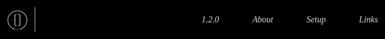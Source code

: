 <!DOCTYPE html>
<html lang="en">

<head>
    <meta charset="UTF-8" />
    <meta http-equiv="X-UA-Compatible" content="IE=edge" />
    <meta name="viewport" content="width=device-width, initial-scale=1.0" />
    <link rel="stylesheet" href="./style.css" />
    <link rel="stylesheet" href="./assets/common.css" />
    <link rel="stylesheet" href="https://cdnjs.cloudflare.com/ajax/libs/font-awesome/6.2.1/css/all.min.css"
        integrity="sha512-MV7K8+y+gLIBoVD59lQIYicR65iaqukzvf/nwasF0nqhPay5w/9lJmVM2hMDcnK1OnMGCdVK+iQrJ7lzPJQd1w=="
        crossorigin="anonymous" referrerpolicy="no-referrer" />
    <link rel="stylesheet" href="https://fonts.googleapis.com/icon?family=Material+Icons" />
    <link href="https://fonts.googleapis.com/css2?family=Material+Symbols+Outlined" rel="stylesheet" />
    <script src="https://code.jquery.com/jquery-3.6.3.min.js" integrity="sha256-pvPw+upLPUjgMXY0G+8O0xUf+/Im1MZjXxxgOcBQBXU=" crossorigin="anonymous"></script>
    <title>Aoi.Parser</title>
</head>

<style>
    @import url("https://fonts.cdnfonts.com/css/cascadia-code");

:root {
    --color-primary: #001e29;
    --menu-hover-primary: #00161a;
    --body-pseudo-display: none;
    --container-color: #2c2c2c;

    --variable-color: #ffb84d;
    --global-color: #ff4128;
    --comment-color: #6d6d6d;
    --operator-color: #72fff1;
    --string-color: #81ff8e;
    --number-color: #73eaff;
    --keyword-color: #43d0ff;
    --boolean-color: #62b1ff;
    --function-color: #5affd6;
    --class-color: #ffa7ec;
    --codeblock-text-color: rgb(173, 173, 173);

    --text-button-color: rgb(218, 218, 218);
    --text-button-color-alpha: rgba(218, 218, 218, var(--a, 0.5));
    --sidebar-bg-color: #1b3032;
    --sidebar-h0ver-bg: #0e2123;
    --color-primary-hover: #071c1e;
    --body-text-color: rgb(210, 210, 210);
}
* {
    margin: 0;
    padding: 0;
    box-sizing: border-box;
    font-family: "Cascadia Code";
}
html,
body {
    height: 100%;
    width: 100%;
    background-color: #000000;
    color: #d4d4d4;
    scroll-behavior: smooth;
}

body {
    scroll-behavior: smooth;
    overflow: overlay;
}

::-webkit-scrollbar {
    width: 10px;
}

::-webkit-scrollbar-track {
    background: transparent;
}

::-webkit-scrollbar-thumb {
    background-color: transparent;
    border: 2px solid #d4d4d434;
    border-radius: 10px;
}

::-webkit-scrollbar-thumb:hover {
    background-color: #d4d4d4;
}

.navbar {
    height: 100px;
    width: 100%;
    background-color: rgba(0, 0, 0, 0.454);
    backdrop-filter: blur(10px);
    position: fixed;
    top: 0;
    left: 0;
    display: flex;
    justify-content: space-between;
    align-items: center;
    padding: 0 20px;
    z-index: 10;
}

.navbar .logo {
    max-width: 300px;
    width: 100%;
    height: 100px;
    object-fit: cover;
    object-position: center;
}

.navbar .links,.navbar .box,
.sidebar .links {
    display: flex;
    justify-content: space-around;
    align-items: center;
    height: 100%;
    width: 50%;
    font-size: 20px;
    gap: 20px;
}

.navbar .links {
    width: 100%;
}

.navbar .links .link,
.sidebar .links .link {
    text-decoration: none;
    color: #d4d4d4;
    transition: 500ms;
    font-style: italic;
    cursor: pointer;
}

.navbar .links .link:hover,
.sidebar .links .link:hover {
    color: #ff0000;
    transform: scale(1.2);
}

.navbar .links .link.active,
.sidebar .links .link.active {
    color: #ff0000;
}

.navbar .box .sidebarbtn {
    cursor: pointer;
    width: 20px;
    height: 20px;
    color: #d4d4d4;
    transition: 500ms;
    position: relative;
}

.navbar .links .sidebarbtn:hover {
    color: #ff0000;
    transform: scale(1.2);
}

.line {
    height: 2px;
    width: 100%;
    background-color: #d4d4d4;
    margin-top: 4px;
}

.mid {
    width: 50%;
}

.sidebar {
    height: 100%;
    width: 0;
    max-width: 500px;
    background-image: linear-gradient(
        180deg,
        #d4d4d4 0%,
        #d4d4d4d8 50%,
        #d4d4d432 100%
    );
    color: #000000;
    position: fixed;
    top: 0;
    right: 0;
    display: flex;
    flex-direction: column;
    justify-content: flex-start;
    align-items: center;
    transition: 1s width, 500ms filter, 500ms opacity;
    filter: blur(5px);
    opacity: 0;
    z-index: 15;
}

.sidebar .links {
    width: 100%;
    height: 50%;
    flex-direction: column;
    justify-content: space-evenly;
    align-items: center;
    margin-top: 50px;
}

.sidebar .links .link {
    color: #000000;
    font-size: 25px;
}

.closebtn {
    cursor: pointer;
    width: 30px;
    height: 30px;
    color: #000000;
    transition: 500ms;
    position: absolute;
    top: 0;
    left: 0;
    padding: 20px;
    background-color: rgba(0, 0, 0, 0.5);
    display: flex;
    justify-content: center;
    align-items: center;
    font-size: 30px;
}


.stats {
    display: flex;
    flex-direction: row;
    justify-content: space-evenly;
    align-items: center;
    position: absolute;
    bottom: 0;
    width: 100%;
    height: 100px;
    background-color: rgba(0, 0, 0, 0.5);
    backdrop-filter: blur(10px);
    flex-wrap: wrap;
}

.stats .stat {
    display: flex;
    flex-direction: row;
    justify-content: space-between;
    align-items: center;
    gap: 10px;
    font-size: 30px;
    font-weight: 900;
    font-style: italic;
    color: #d4d4d4;
}

.stats .stat .stathead {
    font-size: 20px;
}

.stats .stat .statcontent {
    font-size: 20px;
    font-weight: 400;
    font-style: italic;
}

.container {
    display: flex;
    justify-content: center;
    align-items: center;
    flex-direction: column;
    margin-top: 100px;
    width: 100%;
    height: auto;
    min-height: 75vh;
    /* flex-wrap: nowrap; */
}

.main {
    width: 100%;
    height: 100vh;
}

.mainlogo {
    width: 100%;
    height: 100%;
    background-image: url(./assets/logo.gif);
    background-size: cover;
    background-position: center;
    background-repeat: no-repeat;
    background-attachment: fixed;
    position: relative;
}

.about,
.setup {
    width: 100%;
    height: 100vh;
    display: flex;
    justify-content: center;
    align-items: center;
    flex-direction: column;
    gap: 50px;
}
.about {
    background-image: linear-gradient(180deg, #d4d4d47d, #000000);
}

.head {
    color: #ff0000;
    font-size: 60px;
    font-style: italic;
    font-weight: bolder;
}

.content {
    font-size: 30px;
}

.options {
    display: flex;
    flex-direction: column;
    justify-content: center;
    align-items: center;
    gap: 20px;
    font-size: 30px;
    font-weight: 900;
}

.options .op {
    display: flex;
    flex-direction: row;
    justify-content: center;
    align-items: center;
    gap: 40px;
}

.options strong {
    font-style: italic;
}

.platforms {
    font-size: 30px;
    font-weight: 900;
    display: flex;
    flex-direction: column;
    justify-content: center;
    align-items: center;
    font-style: italic;
    gap: 20px;
}

.platforms a {
    text-decoration: none;
    color: #d4d4d4;
    transition: 500ms;
    font-size: 40px;
}

.platforms a:hover {
    color: #ff0000;
    transform: scale(1.2);
}

.platforms .links {
    width: 100%;
    display: flex;
    flex-direction: row;
    justify-content: center;
    align-items: center;
    gap: 20px;
}

.setup {
    background-color: #000000;
    height: 100%;
}

.codeblock {
    display: flex;
    flex-direction: column;
    align-items: baseline;
    width: 75%;
    margin-left: auto;
    margin-right: auto;
    word-wrap: break-word;
    height: auto;
    padding: 20px;
    background-color: rgba(183, 183, 183, 0.169);
}

.codeblock .copyButton {
    float: right;
    transition: 500ms;
    color: rgb(56, 56, 56);
}

.codeblock .copyButton i {
    cursor: pointer;
    transition: 0.5s;
}

.codeblock .copyButton i:hover {
    transform: scale(1.1);
}

.codeblock .code {
    display: block;
    box-sizing: border-box;
    margin-top: 30px;
    font-size: 20px;
    width: 75%;
    height: auto;
    color: var(--codeblock-text-color);
    word-wrap: break-word;
    left: 0;
    float: left;
    text-align: left;
    margin-left: 60px;
}

.codeblock code span {
    word-wrap: break-word;
}

.keyword {
    color: var(--keyword-color);
}

.string {
    color: var(--string-color);
}

.number {
    color: var(--number-color);
}

.comment {
    color: var(--comment-color);
}

.global {
    color: var(--global-color);
}

.boolean {
    color: var(--boolean-color);
}

.variable,
.object {
    color: var(--variable-color);
}

.object {
    font-style: italic;
}

.class {
    color: var(--class-color);
}

.function {
    color: var(--function-color);
}

.linker {
    background-image: linear-gradient(0deg, #d4d4d434, #000000);
    height: 100%;
    min-height: 75vh;
    width: 100%;
    display: flex;
    flex-direction: column;
    justify-content: center;
    align-items: center;
}

.linker .links {
    margin-top: 50px;
    flex-direction: column;
    display: flex;
    justify-content: center;
    align-items: center;
    height: 100%;
    width: 100%;
    gap: 50px;
}

.linker .links .link {
    color: #d4d4d4;
    font-size: 30px;
    text-decoration: none;
    transition: 500ms;
}

.linker .links .link:hover {
    color: #ff0000;
    transform: scale(1.2);
}

.linksbtn {
    display: flex;
    flex-direction: column;
    justify-content: center;
    align-items: center;
    font-size: 20px;
}

@media screen and (max-width: 720px) {
    .mainlogo {
        background-size: contain;
        height: 75vh;
    }
    .stats .stats {
        font-size: 10px;
    }
    .stats .stat .stathead {
        font-size: 15px;
    }

    .stats .stat .statcontent {
        font-size: 10px;
    }

    .head {
        font-size: 30px;
    }

    .codeblock .code {
        font-size: 10px;
    }

    .opt {
        font-size: 10px;
    }

    .content {
        font-size: 10px;
    }

    .options {
        font-size: 20px;
    }

    .platforms,
    .platforms a {
        font-size: 20px;
    }

    .link {
        font-size: 20px;
    }

    .linker .links .link {
        font-size: 15px;
    }

    .copyright {
        font-size: 10px;
    }

    .linker .links {
        gap: 5px;
    }
    .setup {
        gap: 10px;
    }

    .codeblock .copyButton {
        width: 10px;
        height: 10px;
    }

    #copy {
        font-size: 20px;
    }
}

</style>
<body>
    <div class="navbar">
        <a class="logo" href="#"><img src="./docs/assets/logo.gif" alt="" class="logo" /></a>
        <div class="box">
            <div class="links">
                <a class="link" href="./changelogs">1.2.0</a>
                <a href="#about" class="link">About</a>
                <a href="#setup" class="link">Setup</a>
                <a href="#links" class="link">Links</a>
            </div>
        </div>
    </div>
    <div class="container">
        <div class="main">
            <div class="mainlogo">
                <div class="stats">
                    <div class="stat">
                        <div class="stathead">Version:</div>
                        <div class="statcontent">1.2.0</div>
                    </div>
                    <div class="stat">
                        <div class="stathead">Downloads:</div>
                        <div class="statcontent ddd">0</div>
                    </div>
                    <div class="stat">
                        <div class="stathead">License:</div>
                        <div class="statcontent">Apache-2.0</div>
                    </div>
                    <div class="stat">
                        <div class="stathead">Maintainer:</div>
                        <div class="statcontent">USERSATOSHI</div>
                    </div>
                </div>
            </div>
        </div>
        <div class="about" id="about">
            <div class="head">Aoi.Parser</div>
            <div class="content">
                An aoi.js plugin that makes writing parsers way easier and
                readable.
            </div>
            <div class="options">
                Available options:
                <div class="opt">
                    <strong>1) Message Parser.</strong>
                    <strong>2) ChatInput Option Parser</strong>
                </div>
            </div>
            <div class="platforms">
                Available on:
                <div class="links">
                    <a href="https://www.npmjs.com/package/aoi.parser" target="_blank"><i
                            class="fa-brands fa-npm"></i></a>
                    <a href="https://github.com/usersatoshi/parsers" target="_blank"><i
                            class="fa-brands fa-github"></i></a>
                </div>
            </div>
        </div>
        <div class="setup" id="setup">
            <div class="head">Setup</div>
            <br />
            <div class="content">Installation</div>
            <div class="codeblock">
                <div class="copyButton" data-id="npm">
                    <i class="material-icons" id="copy">content_copy</i>
                </div>
                <code class="code" id="npm">
                        <span class="variable">npm</span>
                        <span class="function">i</span>
                        <span class="global">aoi.parser</span>
                    </code>
            </div>
            <div class="content">Setup</div>
            <div class="codeblock">
                <div class="copyButton" data-id="bsetup">
                    <i class="material-icons" id="copy">content_copy</i>
                </div>
                <code class="code" id="bsetup">
                        <span class="keyword">const</span>
                        { <span class="class">Util</span> } =
                        <span class="global">require</span>(
                        <span class="string" style="font-style:italic;">'aoi.js'</span>
                        );
                        <br />
                        <span class="keyword">const</span>
                        { <span class="function">setup</span> } =
                        <span class="global">require</span>(
                        <span class="string" style="font-style:italic;">'aoi.parser'</span>
                        );
                        <br />
                        <br />
                        <span class="comment"
                            >/*<br />This will update All the parsers in aoi.js<br />*/</span
                        >
                        <br />
                        <span class="function">setup</span>(<span class="class"
                            >Util</span
                        >);
                        <br />
                        <br />
                    </code>
            </div>
        </div>
        <div class="linker" id="links">
            <div class="head">Links</div>
            <div class="links">
                <a href="https://www.npmjs.com/package/aoi.parser" target="_blank" class="link">NPM</a>
                <a href="https://github.com/usersatoshi/parsers" target="_blank" class="link">Github</a>
                <a href="./docs" class="link">Documentation</a>
            </div>
        </div>
        <div class="footer">
            <div class="copyright">
                &copy; 2023 USERSATOSHI. All rights reserved.
            </div>
        </div>
                <script src="./assets/common.js"></script>
        <script src="./script.js"></script>

</body>
</html>